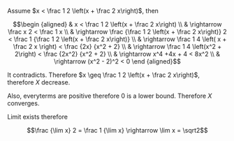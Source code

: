 Assume $`x < \frac 1 2 \left(x + \frac 2 x\right)`$, then

```math
\begin {aligned}
& x < \frac 1 2 \left(x + \frac 2 x\right) \\
& \rightarrow \frac x 2 < \frac 1 x \\
& \rightarrow \frac {\frac 1 2 \left(x + \frac 2 x\right)} 2 < \frac 1 {\frac 1 2 \left(x + \frac 2 x\right)} \\
& \rightarrow \frac 1 4 \left( x + \frac 2 x \right) < \frac {2x} {x^2 + 2} \\
& \rightarrow \frac 1 4 \left(x^2 + 2\right) < \frac {2x^2} {x^2 + 2} \\
& \rightarrow x^4 +4x + 4 < 8x^2 \\
& \rightarrow (x^2 - 2)^2 < 0
\end {aligned}
```

It contradicts. Therefore $`x \geq \frac 1 2 \left(x + \frac 2 x\right)`$, therefore $`X`$ decrease.

Also, everyterms are positive therefore 0 is a lower bound. Therefore $`X`$ converges.

Limit exists therefore

```math
\frac {\lim x} 2 = \frac 1 {\lim x} \rightarrow \lim x = \sqrt2
```